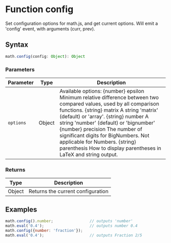 # Function config

Set configuration options for math.js, and get current options.
Will emit a 'config' event, with arguments (curr, prev).


## Syntax

```js
math.config(config: Object): Object
```

### Parameters

Parameter | Type | Description
--------- | ---- | -----------
`options` | Object | Available options: {number} epsilon Minimum relative difference between two compared values, used by all comparison functions. {string} matrix A string 'matrix' (default) or 'array'. {string} number A string 'number' (default) or 'bignumber' {number} precision The number of significant digits for BigNumbers. Not applicable for Numbers. {string} parenthesis How to display parentheses in LaTeX and string output.

### Returns

Type | Description
---- | -----------
Object | Returns the current configuration


## Examples

```js
math.config().number;                // outputs 'number'
math.eval('0.4');                    // outputs number 0.4
math.config({number: 'fraction'});
math.eval('0.4');                    // outputs Fraction 2/5
```




<!-- Note: This file is automatically generated from source code comments. Changes made in this file will be overridden. -->
